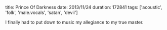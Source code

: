 title: Prince Of Darkness
date: 2013/11/24
duration: 172841
tags: ['acoustic', 'folk', 'male.vocals', 'satan', 'devil']

I finally had to put down to music my allegiance to my true master.
